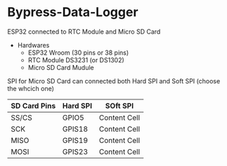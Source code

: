 # Bypress-Data-Logger
ESP32 connected to RTC Module and Micro SD Card
- Hardwares
  - ESP32 Wroom (30 pins or 38 pins)
  - RTC Module DS3231 (or DS1302)
  - Micro SD Card Mudule

SPI for Micro SD Card can connected both Hard SPI and Soft SPI (choose the whcich one)

| SD Card Pins  |   Hard SPI    |   SOft SPI   |
| ------------- | ------------- | -------------|
| SS/CS  | GPIO5  | Content Cell |
| SCK  | GPIS18  | Content Cell |
| MISO | GPIS19 | Content Cell |
| MOSI | GPIS23  | Content Cell |
